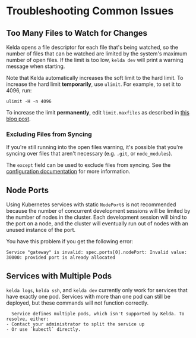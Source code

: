 # Troubleshooting Common Issues

## Too Many Files to Watch for Changes

Kelda opens a file descriptor for each file that's being watched, so the number
of files that can be watched are limited by the system's maximum number of open
files. If the limit is too low, `kelda dev` will print a warning message when
starting.

Note that Kelda automatically increases the soft limit to the hard limit. To
increase the hard limit **temporarily**, use `ulimit`. For example, to set it
to 4096, run:

    ulimit -H -n 4096

To increase the limit **permanently**, edit `limit.maxfiles` as described in [this
blog post](https://medium.com/mindful-technology/too-many-open-files-limit-ulimit-on-mac-os-x-add0f1bfddde).

### Excluding Files from Syncing

If you're still running into the open files warning, it's possible that you're
syncing over files that aren't necessary (e.g. `.git`, or `node_modules`).

The `except` field can be used to exclude files from syncing. See the
[configuration documentation](../reference/configuration#sync) for more information.

## Node Ports

Using Kubernetes services with static `NodePort`s is not recommended because
the number of concurrent development sessions will be limited by the number of
nodes in the cluster. Each development session will bind to the port on a node,
and the cluster will eventually run out of nodes with an unused instance of the
port.

You have this problem if you get the following error:

    Service "gateway" is invalid: spec.ports[0].nodePort: Invalid value: 30000: provided port is already allocated

## Services with Multiple Pods
`kelda logs`, `kelda ssh`, and `kelda dev` currently only work for services
that have exactly one pod. Services with more than one pod can still be
deployed, but these commands will not function correctly.

```
  Service defines multiple pods, which isn't supported by Kelda. To resolve, either:
- Contact your administrator to split the service up
- Or use `kubectl` directly.
```
